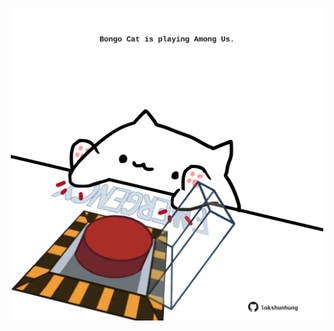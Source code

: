 <!-- built at 25/01/2024, 21:00:45 UTC -->
<p align="center">
  <img width="500" height="500" src="./ReadmeImage.svg">
</p>
